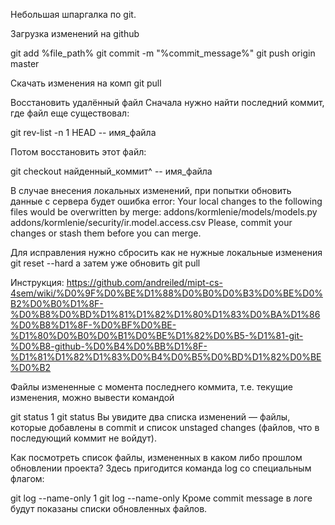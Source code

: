 Небольшая шпаргалка по git.

Загрузка изменений на github

git add %file_path%
git commit -m "%commit_message%"
git push origin master

Скачать изменения на комп
git pull


Восстановить удалённый файл
Сначала нужно найти последний коммит, где файл еще существовал:

git rev-list -n 1 HEAD -- имя_файла

Потом восстановить этот файл:

git checkout найденный_коммит^ -- имя_файла


В случае внесения локальных изменений, при попытки обновить данные с сервера будет ошибка 
error: Your local changes to the following files would be overwritten by merge:
  addons/kormlenie/models/models.py
  addons/kormlenie/security/ir.model.access.csv
Please, commit your changes or stash them before you can merge.

Для исправления нужно сбросить как не нужные локальные изменения
git reset --hard
а затем уже обновить git pull


Инструкция: https://github.com/andreiled/mipt-cs-4sem/wiki/%D0%9F%D0%BE%D1%88%D0%B0%D0%B3%D0%BE%D0%B2%D0%B0%D1%8F-%D0%B8%D0%BD%D1%81%D1%82%D1%80%D1%83%D0%BA%D1%86%D0%B8%D1%8F-%D0%BF%D0%BE-%D1%80%D0%B0%D0%B1%D0%BE%D1%82%D0%B5-%D1%81-git-%D0%B8-github-%D0%B4%D0%BB%D1%8F-%D1%81%D1%82%D1%83%D0%B4%D0%B5%D0%BD%D1%82%D0%BE%D0%B2




Файлы измененные с момента последнего коммита, т.е. текущие изменения, можно вывести командой


git status
1
git status
Вы увидите два списка изменений — файлы, которые добавлены в commit и список unstaged changes (файлов, что в последующий коммит не войдут).

Как посмотреть список файлы, измененных в каком либо прошлом обновлении проекта? Здесь пригодится команда log со специальным флагом:


git log --name-only
1
git log --name-only
Кроме commit message в логе будут показаны списки обновленных файлов.